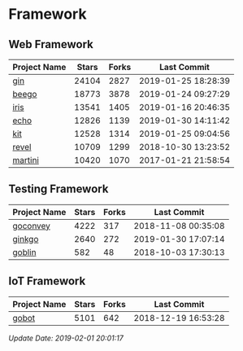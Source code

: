# Framework

## Web Framework

| Project Name | Stars | Forks | Last Commit |
| ------------ | ----- | ----- | ----------- |
| [gin](https://github.com/gin-gonic/gin) | 24104 | 2827 | 2019-01-25 18:28:39 |
| [beego](https://github.com/astaxie/beego) | 18773 | 3878 | 2019-01-24 09:27:29 |
| [iris](https://github.com/kataras/iris) | 13541 | 1405 | 2019-01-16 20:46:35 |
| [echo](https://github.com/labstack/echo) | 12826 | 1139 | 2019-01-30 14:11:42 |
| [kit](https://github.com/go-kit/kit) | 12528 | 1314 | 2019-01-25 09:04:56 |
| [revel](https://github.com/revel/revel) | 10709 | 1299 | 2018-10-30 13:23:52 |
| [martini](https://github.com/go-martini/martini) | 10420 | 1070 | 2017-01-21 21:58:54 |

## Testing Framework

| Project Name | Stars | Forks | Last Commit |
| ------------ | ----- | ----- | ----------- |
| [goconvey](https://github.com/smartystreets/goconvey) | 4222 | 317 | 2018-11-08 00:35:08 |
| [ginkgo](https://github.com/onsi/ginkgo) | 2640 | 272 | 2019-01-30 17:07:14 |
| [goblin](https://github.com/franela/goblin) | 582 | 48 | 2018-10-03 17:30:13 |

## IoT Framework

| Project Name | Stars | Forks | Last Commit |
| ------------ | ----- | ----- | ----------- |
| [gobot](https://github.com/hybridgroup/gobot) | 5101 | 642 | 2018-12-19 16:53:28 |

*Update Date: 2019-02-01 20:01:17*